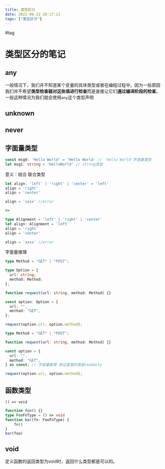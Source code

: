 ```yaml
---
title: 类型区分
date: 2022-06-22 10:17:11
tags: ["类型区分"]
---
```

#tag

# 类型区分的笔记

## any
一般情况下，我们并不知道某个变量的具体类型或者在编程过程中，因为一些原因我们并不希望**类型检查器对这些值进行检查**而是直接让它们**通过编译阶段的检查**。一般这种情况为我们就会使用`any`这个类型声明

## unknown



## never



## 字面量类型
```ts
const msg0: 'Hello World' = 'Hello World' // 'hello World'字面量类型
let msg1: string = 'HelloWorld' // string类型
```

意义：结合 联合类型 
```ts
let align: 'left' | 'right' | 'center' = 'left'
align = 'right'
align = 'center'

align = 'xxxx' //error

=> 

type Alignment = 'left' | 'right' | 'center'
let align: Alignment = 'left'
align = 'right'
align = 'center'

align = 'xxxx' //error
```

字面量推理

```ts
type Method = "GET" | "POST";

type Option = {
  url: string;
  method: Method;
};

function request(url: string, method: Method) {}

const option: Option = {
  url: "",
  method: "GET",
};

request(option.url, option.method);

```

```ts
type Method = "GET" | "POST";

function request(url: string, method: Method) {}

const option = {
  url: "",
  method: "GET",
} as const; // 字面量推理 保证里面的值是readonly

request(option.url, option.method);

```

## 函数类型
`() => void`
```ts
function foo() {}
type FooFnType = () => void
function bar(fn: FooFnType) {
	fn()
}
bar(foo)
```


## void
定义函数的返回类型为void时，返回什么类型都是可以的。


